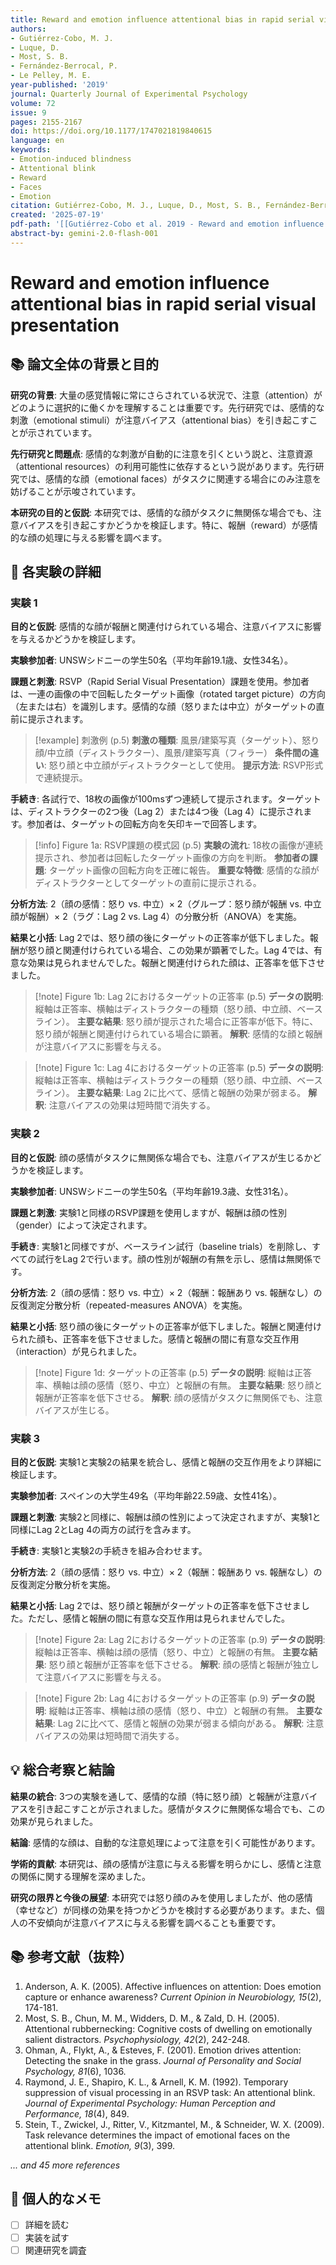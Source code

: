 ```yaml
---
title: Reward and emotion influence attentional bias in rapid serial visual presentation
authors:
- Gutiérrez-Cobo, M. J.
- Luque, D.
- Most, S. B.
- Fernández-Berrocal, P.
- Le Pelley, M. E.
year-published: '2019'
journal: Quarterly Journal of Experimental Psychology
volume: 72
issue: 9
pages: 2155-2167
doi: https://doi.org/10.1177/1747021819840615
language: en
keywords:
- Emotion-induced blindness
- Attentional blink
- Reward
- Faces
- Emotion
citation: Gutiérrez-Cobo, M. J., Luque, D., Most, S. B., Fernández-Berrocal, P., & Le Pelley, M. E. (2019). Reward and emotion influence attentional bias in rapid serial visual presentation. Quarterly Journal of Experimental Psychology, 72(9), 2155-2167. https://doi.org/10.1177/1747021819840615
created: '2025-07-19'
pdf-path: '[[Gutiérrez-Cobo et al. 2019 - Reward and emotion influence attentional bias in rapid serial visual presentation.pdf]]'
abstract-by: gemini-2.0-flash-001
---
```


# Reward and emotion influence attentional bias in rapid serial visual presentation

## 📚 論文全体の背景と目的

**研究の背景**: 大量の感覚情報に常にさらされている状況で、注意（attention）がどのように選択的に働くかを理解することは重要です。先行研究では、感情的な刺激（emotional stimuli）が注意バイアス（attentional bias）を引き起こすことが示されています。

**先行研究と問題点**: 感情的な刺激が自動的に注意を引くという説と、注意資源（attentional resources）の利用可能性に依存するという説があります。先行研究では、感情的な顔（emotional faces）がタスクに関連する場合にのみ注意を妨げることが示唆されています。

**本研究の目的と仮説**: 本研究では、感情的な顔がタスクに無関係な場合でも、注意バイアスを引き起こすかどうかを検証します。特に、報酬（reward）が感情的な顔の処理に与える影響を調べます。

## 🧪 各実験の詳細

### 実験 1
**目的と仮説**: 感情的な顔が報酬と関連付けられている場合、注意バイアスに影響を与えるかどうかを検証します。

**実験参加者**: UNSWシドニーの学生50名（平均年齢19.1歳、女性34名）。

**課題と刺激**: RSVP（Rapid Serial Visual Presentation）課題を使用。参加者は、一連の画像の中で回転したターゲット画像（rotated target picture）の方向（左または右）を識別します。感情的な顔（怒りまたは中立）がターゲットの直前に提示されます。

> [!example] 刺激例 (p.5)
> **刺激の種類**: 風景/建築写真（ターゲット）、怒り顔/中立顔（ディストラクター）、風景/建築写真（フィラー）
> **条件間の違い**: 怒り顔と中立顔がディストラクターとして使用。
> **提示方法**: RSVP形式で連続提示。

**手続き**: 各試行で、18枚の画像が100msずつ連続して提示されます。ターゲットは、ディストラクターの2つ後（Lag 2）または4つ後（Lag 4）に提示されます。参加者は、ターゲットの回転方向を矢印キーで回答します。

> [!info] Figure 1a: RSVP課題の模式図 (p.5)
> **実験の流れ**: 18枚の画像が連続提示され、参加者は回転したターゲット画像の方向を判断。
> **参加者の課題**: ターゲット画像の回転方向を正確に報告。
> **重要な特徴**: 感情的な顔がディストラクターとしてターゲットの直前に提示される。

**分析方法**: 2（顔の感情：怒り vs. 中立）× 2（グループ：怒り顔が報酬 vs. 中立顔が報酬）× 2（ラグ：Lag 2 vs. Lag 4）の分散分析（ANOVA）を実施。

**結果と小括**: Lag 2では、怒り顔の後にターゲットの正答率が低下しました。報酬が怒り顔と関連付けられている場合、この効果が顕著でした。Lag 4では、有意な効果は見られませんでした。報酬と関連付けられた顔は、正答率を低下させました。

> [!note] Figure 1b: Lag 2におけるターゲットの正答率 (p.5)
> **データの説明**: 縦軸は正答率、横軸はディストラクターの種類（怒り顔、中立顔、ベースライン）。
> **主要な結果**: 怒り顔が提示された場合に正答率が低下。特に、怒り顔が報酬と関連付けられている場合に顕著。
> **解釈**: 感情的な顔と報酬が注意バイアスに影響を与える。

> [!note] Figure 1c: Lag 4におけるターゲットの正答率 (p.5)
> **データの説明**: 縦軸は正答率、横軸はディストラクターの種類（怒り顔、中立顔、ベースライン）。
> **主要な結果**: Lag 2に比べて、感情と報酬の効果が弱まる。
> **解釈**: 注意バイアスの効果は短時間で消失する。

### 実験 2
**目的と仮説**: 顔の感情がタスクに無関係な場合でも、注意バイアスが生じるかどうかを検証します。

**実験参加者**: UNSWシドニーの学生50名（平均年齢19.3歳、女性31名）。

**課題と刺激**: 実験1と同様のRSVP課題を使用しますが、報酬は顔の性別（gender）によって決定されます。

**手続き**: 実験1と同様ですが、ベースライン試行（baseline trials）を削除し、すべての試行をLag 2で行います。顔の性別が報酬の有無を示し、感情は無関係です。

**分析方法**: 2（顔の感情：怒り vs. 中立）× 2（報酬：報酬あり vs. 報酬なし）の反復測定分散分析（repeated-measures ANOVA）を実施。

**結果と小括**: 怒り顔の後にターゲットの正答率が低下しました。報酬と関連付けられた顔も、正答率を低下させました。感情と報酬の間に有意な交互作用（interaction）が見られました。

> [!note] Figure 1d: ターゲットの正答率 (p.5)
> **データの説明**: 縦軸は正答率、横軸は顔の感情（怒り、中立）と報酬の有無。
> **主要な結果**: 怒り顔と報酬が正答率を低下させる。
> **解釈**: 顔の感情がタスクに無関係でも、注意バイアスが生じる。

### 実験 3
**目的と仮説**: 実験1と実験2の結果を統合し、感情と報酬の交互作用をより詳細に検証します。

**実験参加者**: スペインの大学生49名（平均年齢22.59歳、女性41名）。

**課題と刺激**: 実験2と同様に、報酬は顔の性別によって決定されますが、実験1と同様にLag 2とLag 4の両方の試行を含みます。

**手続き**: 実験1と実験2の手続きを組み合わせます。

**分析方法**: 2（顔の感情：怒り vs. 中立）× 2（報酬：報酬あり vs. 報酬なし）の反復測定分散分析を実施。

**結果と小括**: Lag 2では、怒り顔と報酬がターゲットの正答率を低下させました。ただし、感情と報酬の間に有意な交互作用は見られませんでした。

> [!note] Figure 2a: Lag 2におけるターゲットの正答率 (p.9)
> **データの説明**: 縦軸は正答率、横軸は顔の感情（怒り、中立）と報酬の有無。
> **主要な結果**: 怒り顔と報酬が正答率を低下させる。
> **解釈**: 顔の感情と報酬が独立して注意バイアスに影響を与える。

> [!note] Figure 2b: Lag 4におけるターゲットの正答率 (p.9)
> **データの説明**: 縦軸は正答率、横軸は顔の感情（怒り、中立）と報酬の有無。
> **主要な結果**: Lag 2に比べて、感情と報酬の効果が弱まる傾向がある。
> **解釈**: 注意バイアスの効果は短時間で消失する。

## 💡 総合考察と結論

**結果の統合**: 3つの実験を通して、感情的な顔（特に怒り顔）と報酬が注意バイアスを引き起こすことが示されました。感情がタスクに無関係な場合でも、この効果が見られました。

**結論**: 感情的な顔は、自動的な注意処理によって注意を引く可能性があります。

**学術的貢献**: 本研究は、顔の感情が注意に与える影響を明らかにし、感情と注意の関係に関する理解を深めました。

**研究の限界と今後の展望**: 本研究では怒り顔のみを使用しましたが、他の感情（幸せなど）が同様の効果を持つかどうかを検討する必要があります。また、個人の不安傾向が注意バイアスに与える影響を調べることも重要です。

## 📚 参考文献（抜粋）

1. Anderson, A. K. (2005). Affective influences on attention: Does emotion capture or enhance awareness? *Current Opinion in Neurobiology, 15*(2), 174-181.
2. Most, S. B., Chun, M. M., Widders, D. M., & Zald, D. H. (2005). Attentional rubbernecking: Cognitive costs of dwelling on emotionally salient distractors. *Psychophysiology, 42*(2), 242-248.
3. Ohman, A., Flykt, A., & Esteves, F. (2001). Emotion drives attention: Detecting the snake in the grass. *Journal of Personality and Social Psychology, 81*(6), 1036.
4. Raymond, J. E., Shapiro, K. L., & Arnell, K. M. (1992). Temporary suppression of visual processing in an RSVP task: An attentional blink. *Journal of Experimental Psychology: Human Perception and Performance, 18*(4), 849.
5. Stein, T., Zwickel, J., Ritter, V., Kitzmantel, M., & Schneider, W. X. (2009). Task relevance determines the impact of emotional faces on the attentional blink. *Emotion, 9*(3), 399.

*... and 45 more references*

## 📝 個人的なメモ

- [ ] 詳細を読む
- [ ] 実装を試す
- [ ] 関連研究を調査
